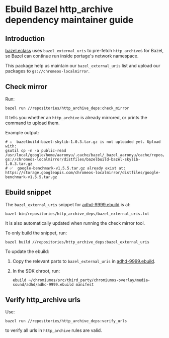 # Ebuild Bazel http_archive dependency maintainer guide

## Introduction

[bazel.eclass] uses `bazel_external_uris` to pre-fetch `http_archive`s for
Bazel, so Bazel can continue run inside portage's network namespace.

This package help us maintain our `bazel_external_uris` list and upload
our packages to `gs://chromeos-localmirror`.

## Check mirror

Run:

```
bazel run //repositories/http_archive_deps:check_mirror
```

It tells you whether an `http_archive` is already mirrored, or prints the command
to upload them.

Example output:

```
# ⚠️  bazelbuild-bazel-skylib-1.0.3.tar.gz is not uploaded yet. Upload with:
gsutil cp -n -a public-read /usr/local/google/home/aaronyu/.cache/bazel/_bazel_aaronyu/cache/repos/v1/content_addressable/sha256/1c531376ac7e5a180e0237938a2536de0c54d93f5c278634818e0efc952dd56c/file gs://chromeos-localmirror/distfiles/bazelbuild-bazel-skylib-1.0.3.tar.gz
# ✅  google-benchmark-v1.5.5.tar.gz already exist at: https://storage.googleapis.com/chromeos-localmirror/distfiles/google-benchmark-v1.5.5.tar.gz
```

## Ebuild snippet

The `bazel_external_uris` snippet for [adhd-9999.ebuild] is at:

```
bazel-bin/repositories/http_archive_deps/bazel_external_uris.txt
```

It is also automatically updated when running the check mirror tool.

To only build the snippet, run:

```
bazel build //repositories/http_archive_deps:bazel_external_uris
```

To update the ebuild:

1.  Copy the relevant parts to `bazel_external_uris` in [adhd-9999.ebuild].
2.  In the SDK chroot, run:

    ```
    ebuild ~/chromiumos/src/third_party/chromiumos-overlay/media-sound/adhd/adhd-9999.ebuild manifest
    ```

[bazel.eclass]: https://source.chromium.org/chromiumos/chromiumos/codesearch/+/main:src/third_party/portage-stable/eclass/bazel.eclass
[adhd-9999.ebuild]: https://source.chromium.org/chromiumos/chromiumos/codesearch/+/main:src/third_party/chromiumos-overlay/media-sound/adhd/adhd-9999.ebuild

## Verify http_archive urls

Use:

```
bazel run //repositories/http_archive_deps:verify_urls
```

to verify all urls in `http_archive` rules are valid.
